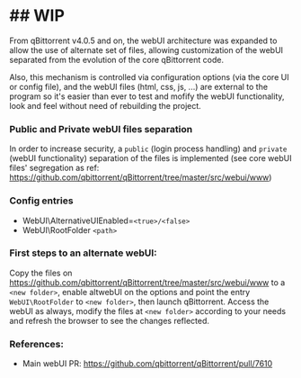 # ## **WIP**

From qBittorrent v4.0.5 and on, the webUI architecture was expanded to allow the use of alternate set of files, allowing customization of the webUI separated from the evolution of the core qBittorrent code.

Also, this mechanism is controlled via configuration options (via the core UI or config file), and the webUI files (html, css, js, ...) are external to the program so it's easier than ever to test and mofify the webUI functionality, look and feel without need of rebuilding the project.

### Public and Private webUI files separation
In order to increase security, a `public` (login process handling) and `private` (webUI functionality) separation of the files is implemented (see core webUI files' segregation as ref: https://github.com/qbittorrent/qBittorrent/tree/master/src/webui/www)

### Config entries
* WebUI\AlternativeUIEnabled=`<true>/<false>`
* WebUI\RootFolder `<path>`

### First steps to an alternate webUI:
Copy the files on https://github.com/qbittorrent/qBittorrent/tree/master/src/webui/www to a `<new folder>`, enable altwebUI on the options and point the entry `WebUI\RootFolder` to `<new folder>`, then launch qBittorrent.
Access the webUI as always, modify the files at `<new folder>` according to your needs and refresh the browser to see the changes reflected.

### References:
* Main webUI PR: https://github.com/qbittorrent/qBittorrent/pull/7610

